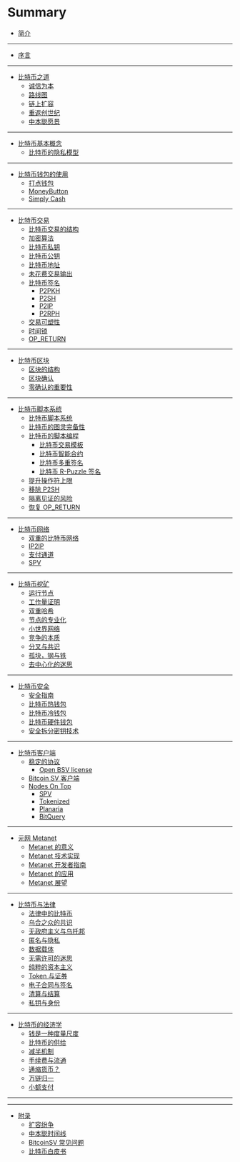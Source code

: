 # Summary

* [简介](README.md)

-----
* [序言](preface.md)

-----
* [比特币之道](chapter-philosophy/README.md)
    * [诚信为本](chapter-philosophy/honesty.md)
    * [路线图](chapter-philosophy/roadmap.md)
    * [链上扩容](chapter-philosophy/onchain-scaling.md)
    * [重返创世纪](chapter-philosophy/back-to-genesis.md)
    * [中本聪愿景](chapter-philosophy/vision-of-satoshi.md)

-----
* [比特币基本概念](chapter-how-bitcoin-works/README.md)
    * [比特币的隐私模型](chapter-how-bitcoin-works/privacy-model.md)
    <!-- * [比特币的架构](chapter-how-bitcoin-works/overview.md) -->
    <!-- * [比特币常见概念](chapter-how-bitcoin-works/basic-concept.md) -->

-----
* [比特币钱包的使用](chapter-wallet/README.md)
    <!-- * [钱包的备份和恢复](chapter-wallet/backup-and-restore.md) -->
    <!-- * [HD 钱包](chapter-wallet/hd-wallet.md) -->
    <!-- * [Paymail 协议](chapter-wallet/paymail.md) -->
    <!-- * [比特币钱包推荐](chapter-wallet/recommendations.md) -->
    * [打点钱包](chapter-wallet/ddpurse.md)
    * [MoneyButton](chapter-wallet/moneybutton.md)
    * [Simply Cash](chapter-wallet/simply-cash.md)

-----
* [比特币交易](chapter-transaction/README.md)
    * [比特币交易的结构](chapter-transaction/transaction-structure.md)
    * [加密算法](chapter-transaction/crypto-in-bitcoin.md)
    * [比特币私钥](chapter-transaction/private-key.md)
    * [比特币公钥](chapter-transaction/public-key.md)
    * [比特币地址](chapter-transaction/address.md)
    * [未花费交易输出](chapter-transaction/utxo.md)
    * [比特币签名](chapter-transaction/signature.md)
        * [P2PKH](chapter-transaction/p2pkh.md)
        * [P2SH](chapter-transaction/p2sh.md)
        * [P2IP](chapter-transaction/p2ip.md)
        * [P2RPH](chapter-transaction/p2rph.md)
    * [交易可塑性](chapter-network/malleability.md)
    * [时间锁](chapter-network/timelocks.md)
    * [OP_RETURN](chapter-network/op_return.md)
    <!-- * [广播交易](chapter-transaction/broadcast-transaction.md) -->

-----
* [比特币区块](chapter-block/README.md)
    * [区块的结构](chapter-block/block-structure.md)
    * [区块确认](chapter-block/block-confirmation.md)
    * [零确认的重要性](chapter-block/importance-of-zero-conf.md)

-----
* [比特币脚本系统](chapter-scripting/README.md)
    * [比特币脚本系统](chapter-scripting/overview.md)
    * [比特币的图灵完备性](chapter-scripting/turing-completeness.md)
    * [比特币的脚本编程](chapter-scripting/programming-in-script.md)
        * [比特币交易模板](chapter-scripting/template.md)
        * [比特币智能合约](chapter-scripting/smart-contract.md)
        * [比特币多重签名](chapter-scripting/multisig.md)
        * [比特币 R-Puzzle 签名](chapter-scripting/r-puzzle.md)
    * [提升操作符上限](chapter-scripting/raising-op-code-limits.md)
    * [移除 P2SH](chapter-scripting/sunsetting-p2sh.md)
    * [隔离见证的风险](chapter-scripting/danger-of-segwit.md)
    * [恢复 OP_RETURN](chapter-scripting/restoring-op_return.md)

-----
* [比特币网络](chapter-network/README.md)
    <!-- * [什么是点对点网络](chapter-network/peer-to-peer.md) -->
    * [双重的比特币网络](chapter-network/overlayed-bitcoin-network.md)
    * [IP2IP](chapter-network/ip2ip.md)
    * [支付通道](chapter-network/payment-channel.md)
    * [SPV](chapter-network/spv.md)

-----
* [比特币挖矿](chapter-mining/README.md)
    * [运行节点](chapter-mining/running-bitcoin-node.md)
    * [工作量证明](chapter-mining/proof-of-work.md)
    <!-- * [MinerID](chapter-mining/miner-id.md) -->
    * [双重哈希](chapter-mining/double-hash.md)
    * [节点的专业化](chapter-mining/professionalize.md)
    * [小世界网络](chapter-mining/small-world-network.md)
    * [竞争的本质](chapter-mining/competition.md)
    * [分叉与共识](chapter-mining/forks-and-consensus.md)
    * [孤块，钢与铁](chapter-mining/orphan-block.md)
    * [去中心化的迷思](chapter-mining/myths-of-decentralization.md)

-----
* [比特币安全](chapter-security/README.md)
    * [安全指南](chapter-security/security-policy.md)
    * [比特币热钱包](chapter-security/hot-storage.md)
    * [比特币冷钱包](chapter-security/cold-storage.md)
    * [比特币硬件钱包](chapter-security/hardwallet-storage.md)
    * [安全拆分密钥技术](chapter-security/secure-split-key.md)

-----
* [比特币客户端](chapter-client/README.md)
    * [稳定的协议](chapter-client/stable-protocol.md)
        * [Open BSV license](chapter-client/open-bsv-license.md)
    * [Bitcoin SV 客户端](chapter-client/bitcoin-sv-node.md)
    * [Nodes On Top](chapter-client/nodes-on-top.md)
        * [SPV](chapter-client/spv.md)
        * [Tokenized](chapter-client/tokenized.md)
        * [Planaria](chapter-client/planaria.md)
        * [BitQuery](chapter-client/bitquery.md)

-----
* [元网 Metanet](chapter-metanet/README.md)
    * [Metanet 的意义](chapter-metanet/why-metanet.md)
    * [Metanet 技术实现](chapter-metanet/specification.md)
    * [Metanet 开发者指南](chapter-metanet/developer-guide.md)
    * [Metanet 的应用](chapter-metanet/apps.md)
    * [Metanet 展望](chapter-metanet/prospect.md)

-----
* [比特币与法律](chapter-laws/README.md)
    * [法律中的比特币](chapter-laws/bitcoin-is-within-laws.md)
    * [乌合之众的共识](chapter-laws/consensus.md)
    * [无政府主义与乌托邦](chapter-laws/anarchism-and-utopia.md)
    * [匿名与隐私](chapter-laws/anonymity-and-privacy.md)
    * [数据载体](chapter-laws/data-carrier.md)
    * [无需许可的迷思](chapter-laws/myth-of-permissionless.md)
    * [纯粹的资本主义](chapter-laws/pure-capitalism.md)
    * [Token 与证券](chapter-laws/token-and-security.md)
    * [电子合同与签名](chapter-laws/signature-in-electronic-contract.md)
    * [清算与结算](chapter-laws/clearance-and-settlement.md)
    * [私钥与身份](chapter-laws/keys-and-identities.md)

-----
* [比特币的经济学](chapter-economics/README.md)
    * [钱是一种度量尺度](chapter-economics/money-is-measuring-stick.md)
    * [比特币的供给](chapter-economics/money-supply.md)
    * [减半机制](chapter-economics/halving.md)
    * [手续费与流通](chapter-economics/fees.md)
    * [通缩货币？](chapter-economics/deflation.md)
    * [万链归一](chapter-economics/the-global-chain.md)
    * [小额支付](chapter-economics/micropayment.md)

-----
<!-- * [致谢](acknowledgements.md) -->
<!-- * [词汇表](GLOSSARY.md) -->
<!-- * [更新日志](changelog.md) -->

-----
* [附录](appendix/README.md)
    * [扩容纷争](appendix/history-of-onchain-scaling.md)
    * [中本聪时间线](appendix/time-line-of-satoshi.md)
    * [BitcoinSV 常见问题](appendix/faq-of-bsv.md)
    * [比特币白皮书](appendix/bitcoin-whitepaper.md)
